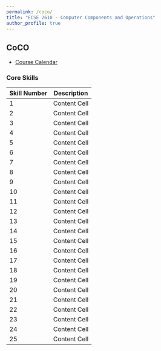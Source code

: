 ```yaml
---
permalink: /coco/
title: "ECSE 2610 - Computer Components and Operations"
author_profile: true
---
```


## CoCO

* [Course Calendar](https://docs.google.com/spreadsheets/d/1NU7Hp_3yt8mVkwwEM6KoL2xTypCkNjHAyokPRfcGT0U/edit?usp=sharing)

### Core Skills

| Skill Number  | Description|
| ------------- | ------------- |
| 1  | Content Cell  |
| 2  | Content Cell  |
| 3  | Content Cell  |
| 4  | Content Cell  |
| 5  | Content Cell  |
| 6  | Content Cell  |
| 7  | Content Cell  |
| 8  | Content Cell  |
| 9  | Content Cell  |
| 10  | Content Cell  |
| 11  | Content Cell  |
| 12  | Content Cell  |
| 13  | Content Cell  |
| 14  | Content Cell  |
| 15  | Content Cell  |
| 16  | Content Cell  |
| 17  | Content Cell  |
| 18  | Content Cell  |
| 19  | Content Cell  |
| 20  | Content Cell  |
| 21  | Content Cell  |
| 22  | Content Cell  |
| 23  | Content Cell  |
| 24  | Content Cell  |
| 25  | Content Cell  |
